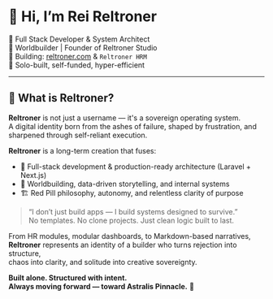 # 👋 Hi, I’m Rei Reltroner

🔧 Full Stack Developer & System Architect  
🧠 Worldbuilder | Founder of Reltroner Studio  
🚀 Building: [reltroner.com](https://reltroner.com) & `Reltroner HRM`  
📍 Solo-built, self-funded, hyper-efficient

---

## 🔷 What is Reltroner?

**Reltroner** is not just a username — it's a sovereign operating system.  
A digital identity born from the ashes of failure, shaped by frustration, and sharpened through self-reliant execution.

**Reltroner** is a long-term creation that fuses:
- 🧠 Full-stack development & production-ready architecture (Laravel + Next.js)  
- 🌌 Worldbuilding, data-driven storytelling, and internal systems  
- 🏗️ Red Pill philosophy, autonomy, and relentless clarity of purpose  

> “I don’t just build apps — I build systems designed to survive.”  
> No templates. No clone projects. Just clean logic built to last.

From HR modules, modular dashboards, to Markdown-based narratives,  
**Reltroner** represents an identity of a builder who turns rejection into structure,  
chaos into clarity, and solitude into creative sovereignty.

**Built alone. Structured with intent.  
Always moving forward — toward Astralis Pinnacle.** 🔺
